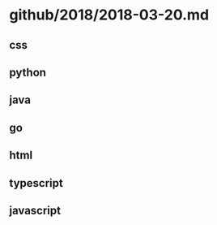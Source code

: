 # github/2018/2018-03-20.md



## css



## python



## java



## go



## html



## typescript



## javascript
